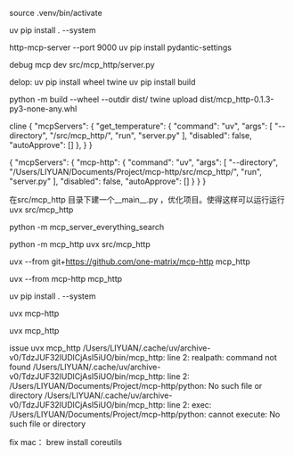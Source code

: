source .venv/bin/activate


uv pip install . --system

http-mcp-server --port 9000
uv pip install  pydantic-settings

debug
mcp dev src/mcp_http/server.py 

delop:
uv pip install wheel twine
uv pip install build

python -m build --wheel --outdir dist/
twine upload dist/mcp_http-0.1.3-py3-none-any.whl

cline
{
  "mcpServers": {
    "get_temperature": {
      "command": "uv",
      "args": [
        "--directory",
        "/src/mcp_http/",
        "run",
        "server.py"
      ],
      "disabled": false,
      "autoApprove": []
    },
  }
}

{
  "mcpServers": {
    "mcp-http": {
      "command": "uv",
      "args": [
        "--directory",
        "/Users/LIYUAN/Documents/Project/mcp-http/src/mcp_http/",
        "run",
        "server.py"
      ],
      "disabled": false,
      "autoApprove": []
    }
  }
}

在src/mcp_http 目录下建一个__main__.py ，优化项目。使得这样可以运行运行 uvx src/mcp_http

python -m mcp_server_everything_search

python -m mcp_http
uvx src/mcp_http

uvx --from git+https://github.com/one-matrix/mcp-http mcp_http

uvx --from mcp-http mcp_http

uv pip install . --system

uvx mcp-http

uvx mcp_http


issue
uvx mcp_http
/Users/LIYUAN/.cache/uv/archive-v0/TdzJUF32lUDlCjAsI5iUO/bin/mcp_http: line 2: realpath: command not found
/Users/LIYUAN/.cache/uv/archive-v0/TdzJUF32lUDlCjAsI5iUO/bin/mcp_http: line 2: /Users/LIYUAN/Documents/Project/mcp-http/python: No such file or directory
/Users/LIYUAN/.cache/uv/archive-v0/TdzJUF32lUDlCjAsI5iUO/bin/mcp_http: line 2: exec: /Users/LIYUAN/Documents/Project/mcp-http/python: cannot execute: No such file or directory

fix
mac： brew install coreutils

